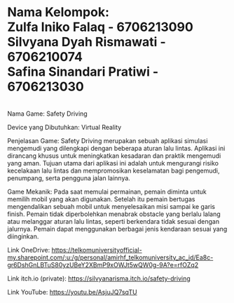 Nama Kelompok:
<br>
Zulfa Iniko Falaq - 6706213090
<br>
Silvyana Dyah Rismawati - 6706210074
<br>
Safina Sinandari Pratiwi - 6706213030
<br>
===================================================================
<br>
Nama Game:
Safety Driving

Device yang Dibutuhkan:
Virtual Reality

Penjelasan Game:
Safety Driving merupakan sebuah aplikasi simulasi mengemudi yang dilengkapi dengan beberapa aturan lalu lintas. Aplikasi ini dirancang khusus untuk meningkatkan kesadaran dan praktik mengemudi yang aman. Tujuan utama dari aplikasi ini adalah untuk mengurangi risiko kecelakaan lalu lintas dan mempromosikan keselamatan bagi pengemudi, penumpang, serta pengguna jalan lainnya. 

Game Mekanik:
Pada saat memulai permainan, pemain diminta untuk memilih mobil yang akan digunakan. Setelah itu pemain bertugas mengendalikan sebuah mobil untuk menyelesaikan misi sampai  ke garis finish. Pemain  tidak diperbolehkan menabrak  obstacle  yang  berlalu  lalang atau melanggar   aturan   lalu lintas, seperti berkendara tidak sesuai dengan jalurnya. Pemain dapat menggunakan berbagai  jenis  kendaraan sesuai yang diinginkan.

Link OneDrive:
https://telkomuniversityofficial-my.sharepoint.com/:u:/g/personal/amirhf_telkomuniversity_ac_id/Ea8c-gr6DshGnLBTuS80yzUBeY2XBmP9xOWJt5wQW0g-9A?e=rfOZq2

Link itch.io (private):
https://silvyanarisma.itch.io/safety-driving

Link YouTube:
https://youtu.be/AsjuJQ7sqTU

